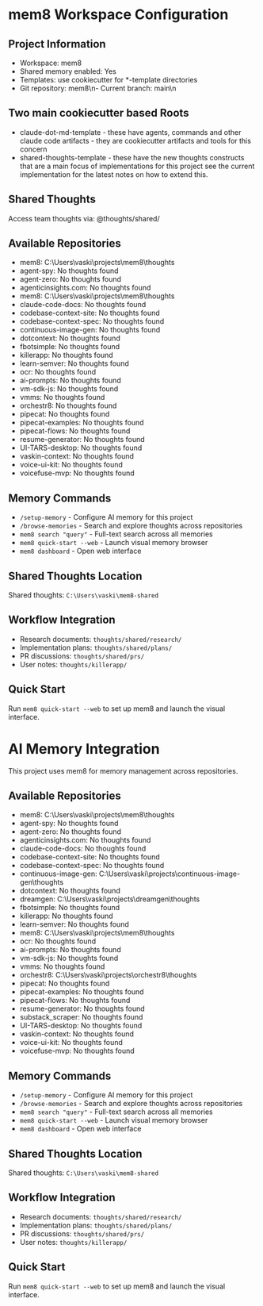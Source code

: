 # mem8 Workspace Configuration

## Project Information
- Workspace: mem8
- Shared memory enabled: Yes
- Templates: use cookiecutter for *-template directories
- Git repository: mem8\n- Current branch: main\n

## Two main cookiecutter based Roots
- claude-dot-md-template - these have agents, commands and other claude code artifacts - they are cookiecutter artifacts and tools for this concern
- shared-thoughts-template - these have the new thoughts constructs that are a main focus of implementations for this project see the current implementation for the latest notes on how to extend this.

## Shared Thoughts
Access team thoughts via: @thoughts/shared/


## Available Repositories
- mem8: C:\Users\vaski\projects\mem8\thoughts
- agent-spy: No thoughts found
- agent-zero: No thoughts found
- agenticinsights.com: No thoughts found
- mem8: C:\Users\vaski\projects\mem8\thoughts
- claude-code-docs: No thoughts found
- codebase-context-site: No thoughts found
- codebase-context-spec: No thoughts found
- continuous-image-gen: No thoughts found
- dotcontext: No thoughts found
- fbotsimple: No thoughts found
- killerapp: No thoughts found
- learn-semver: No thoughts found
- ocr: No thoughts found
- ai-prompts: No thoughts found
- vm-sdk-js: No thoughts found
- vmms: No thoughts found
- orchestr8: No thoughts found
- pipecat: No thoughts found
- pipecat-examples: No thoughts found
- pipecat-flows: No thoughts found
- resume-generator: No thoughts found
- UI-TARS-desktop: No thoughts found
- vaskin-context: No thoughts found
- voice-ui-kit: No thoughts found
- voicefuse-mvp: No thoughts found

## Memory Commands
- `/setup-memory` - Configure AI memory for this project
- `/browse-memories` - Search and explore thoughts across repositories
- `mem8 search "query"` - Full-text search across all memories
- `mem8 quick-start --web` - Launch visual memory browser
- `mem8 dashboard` - Open web interface

## Shared Thoughts Location
Shared thoughts: `C:\Users\vaski\mem8-shared`

## Workflow Integration  
- Research documents: `thoughts/shared/research/`
- Implementation plans: `thoughts/shared/plans/` 
- PR discussions: `thoughts/shared/prs/`
- User notes: `thoughts/killerapp/`

## Quick Start
Run `mem8 quick-start --web` to set up mem8 and launch the visual interface.


# AI Memory Integration

This project uses mem8 for memory management across repositories.

## Available Repositories
- mem8: C:\Users\vaski\projects\mem8\thoughts
- agent-spy: No thoughts found
- agent-zero: No thoughts found
- agenticinsights.com: No thoughts found
- claude-code-docs: No thoughts found
- codebase-context-site: No thoughts found
- codebase-context-spec: No thoughts found
- continuous-image-gen: C:\Users\vaski\projects\continuous-image-gen\thoughts
- dotcontext: No thoughts found
- dreamgen: C:\Users\vaski\projects\dreamgen\thoughts
- fbotsimple: No thoughts found
- killerapp: No thoughts found
- learn-semver: No thoughts found
- mem8: C:\Users\vaski\projects\mem8\thoughts
- ocr: No thoughts found
- ai-prompts: No thoughts found
- vm-sdk-js: No thoughts found
- vmms: No thoughts found
- orchestr8: C:\Users\vaski\projects\orchestr8\thoughts
- pipecat: No thoughts found
- pipecat-examples: No thoughts found
- pipecat-flows: No thoughts found
- resume-generator: No thoughts found
- substack_scraper: No thoughts found
- UI-TARS-desktop: No thoughts found
- vaskin-context: No thoughts found
- voice-ui-kit: No thoughts found
- voicefuse-mvp: No thoughts found

## Memory Commands
- `/setup-memory` - Configure AI memory for this project
- `/browse-memories` - Search and explore thoughts across repositories
- `mem8 search "query"` - Full-text search across all memories
- `mem8 quick-start --web` - Launch visual memory browser
- `mem8 dashboard` - Open web interface

## Shared Thoughts Location
Shared thoughts: `C:\Users\vaski\mem8-shared`

## Workflow Integration  
- Research documents: `thoughts/shared/research/`
- Implementation plans: `thoughts/shared/plans/` 
- PR discussions: `thoughts/shared/prs/`
- User notes: `thoughts/killerapp/`

## Quick Start
Run `mem8 quick-start --web` to set up mem8 and launch the visual interface.
